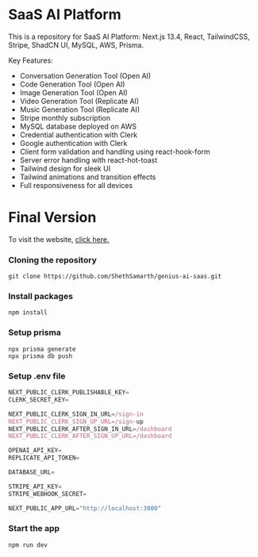 # SaaS AI Platform

This is a repository for SaaS AI Platform: Next.js 13.4, React, TailwindCSS, Stripe, ShadCN UI, MySQL, AWS, Prisma.

Key Features:

- Conversation Generation Tool (Open AI)
- Code Generation Tool (Open AI)
- Image Generation Tool (Open AI)
- Video Generation Tool (Replicate AI)
- Music Generation Tool (Replicate AI)
- Stripe monthly subscription
- MySQL database deployed on AWS
- Credential authentication with Clerk
- Google authentication with Clerk
- Client form validation and handling using react-hook-form
- Server error handling with react-hot-toast
- Tailwind design for sleek UI
- Tailwind animations and transition effects
- Full responsiveness for all devices

# Final Version

To visit the website, [click here.](https://ai-saas-ss.vercel.app)

### Cloning the repository

```shell
git clone https://github.com/ShethSamarth/genius-ai-saas.git
```

### Install packages

```shell
npm install
```

### Setup prisma

```shell
npx prisma generate
npx prisma db push
```

### Setup .env file

```js
NEXT_PUBLIC_CLERK_PUBLISHABLE_KEY=
CLERK_SECRET_KEY=

NEXT_PUBLIC_CLERK_SIGN_IN_URL=/sign-in
NEXT_PUBLIC_CLERK_SIGN_UP_URL=/sign-up
NEXT_PUBLIC_CLERK_AFTER_SIGN_IN_URL=/dashboard
NEXT_PUBLIC_CLERK_AFTER_SIGN_UP_URL=/dashboard

OPENAI_API_KEY=
REPLICATE_API_TOKEN=

DATABASE_URL=

STRIPE_API_KEY=
STRIPE_WEBHOOK_SECRET=

NEXT_PUBLIC_APP_URL="http://localhost:3000"

```

### Start the app

```shell
npm run dev
```
